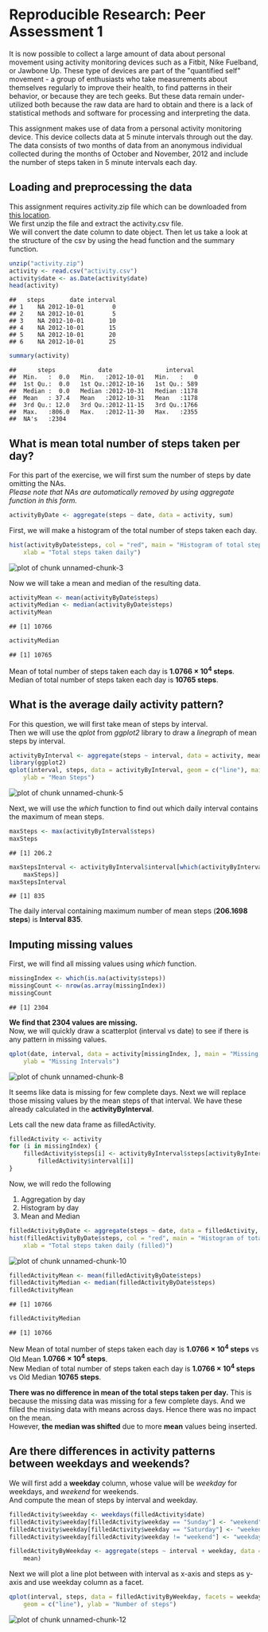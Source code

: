 # Reproducible Research: Peer Assessment 1
It is now possible to collect a large amount of data about personal movement using activity monitoring devices such as a Fitbit, Nike Fuelband, or Jawbone Up. These type of devices are part of the "quantified self" movement - a group of enthusiasts who take measurements about themselves regularly to improve their health, to find patterns in their behavior, or because they are tech geeks. But these data remain under-utilized both because the raw data are hard to obtain and there is a lack of statistical methods and software for processing and interpreting the data.

This assignment makes use of data from a personal activity monitoring device. This device collects data at 5 minute intervals through out the day. The data consists of two months of data from an anonymous individual collected during the months of October and November, 2012 and include the number of steps taken in 5 minute intervals each day.

## Loading and preprocessing the data

This assignment requires activity.zip file which can be downloaded from [this location](https://d396qusza40orc.cloudfront.net/repdata%2Fdata%2Factivity.zip).  
We first unzip the file and extract the activity.csv file.  
We will convert the date column to date object.
Then let us take a look at the structure of the csv by using the head function and the summary function.


```r
unzip("activity.zip")
activity <- read.csv("activity.csv")
activity$date <- as.Date(activity$date)
head(activity)
```

```
##   steps       date interval
## 1    NA 2012-10-01        0
## 2    NA 2012-10-01        5
## 3    NA 2012-10-01       10
## 4    NA 2012-10-01       15
## 5    NA 2012-10-01       20
## 6    NA 2012-10-01       25
```

```r
summary(activity)
```

```
##      steps            date               interval   
##  Min.   :  0.0   Min.   :2012-10-01   Min.   :   0  
##  1st Qu.:  0.0   1st Qu.:2012-10-16   1st Qu.: 589  
##  Median :  0.0   Median :2012-10-31   Median :1178  
##  Mean   : 37.4   Mean   :2012-10-31   Mean   :1178  
##  3rd Qu.: 12.0   3rd Qu.:2012-11-15   3rd Qu.:1766  
##  Max.   :806.0   Max.   :2012-11-30   Max.   :2355  
##  NA's   :2304
```



## What is mean total number of steps taken per day?
For this part of the exercise, we will first sum the number of steps by date omitting the NAs.  
_Please note that NAs are automatically removed by using aggregate function in this form._  

```r
activityByDate <- aggregate(steps ~ date, data = activity, sum)
```

First, we will make a histogram of the total number of steps taken each day.  

```r
hist(activityByDate$steps, col = "red", main = "Histogram of total steps taken daily", 
    xlab = "Total steps taken daily")
```

![plot of chunk unnamed-chunk-3](figure/unnamed-chunk-3.png) 

Now we will take a mean and median of the resulting data.

```r
activityMean <- mean(activityByDate$steps)
activityMedian <- median(activityByDate$steps)
activityMean
```

```
## [1] 10766
```

```r
activityMedian
```

```
## [1] 10765
```


Mean of total number of steps taken each day is **1.0766 &times; 10<sup>4</sup> steps**.  
Median of total number of steps taken each day is **10765 steps**.

## What is the average daily activity pattern?
For this question, we will first take mean of steps by interval.  
Then we will use the *qplot* from *ggplot2* library to draw a *linegraph* of mean steps by interval.  

```r
activityByInterval <- aggregate(steps ~ interval, data = activity, mean)
library(ggplot2)
qplot(interval, steps, data = activityByInterval, geom = c("line"), main = "Mean daily steps by interval", 
    ylab = "Mean Steps")
```

![plot of chunk unnamed-chunk-5](figure/unnamed-chunk-5.png) 


Next, we will use the *which* function to find out which daily interval contains the maximum of mean steps.


```r
maxSteps <- max(activityByInterval$steps)
maxSteps
```

```
## [1] 206.2
```

```r
maxStepsInterval <- activityByInterval$interval[which(activityByInterval$steps == 
    maxSteps)]
maxStepsInterval
```

```
## [1] 835
```


The daily interval containing maximum number of mean steps (**206.1698 steps**) is **Interval  835**.

## Imputing missing values
First, we will find all missing values using *which* function.  

```r
missingIndex <- which(is.na(activity$steps))
missingCount <- nrow(as.array(missingIndex))
missingCount
```

```
## [1] 2304
```


**We find that 2304 values are missing.**    
Now, we will quickly draw a scatterplot (interval vs date) to see if there is any pattern in missing values.  


```r
qplot(date, interval, data = activity[missingIndex, ], main = "Missing Interval scatterplot", 
    ylab = "Missing Intervals")
```

![plot of chunk unnamed-chunk-8](figure/unnamed-chunk-8.png) 


It seems like data is missing for few complete days.
Next we will replace those missing values by the mean steps of that interval. We have these already calculated in the **activityByInterval**.  
  
Lets call the new data frame as filledActivity.


```r
filledActivity <- activity
for (i in missingIndex) {
    filledActivity$steps[i] <- activityByInterval$steps[activityByInterval$interval == 
        filledActivity$interval[i]]
}
```


Now, we will redo the following  
1. Aggregation by day  
2. Histogram by day  
3. Mean and Median  


```r
filledActivityByDate <- aggregate(steps ~ date, data = filledActivity, sum)
hist(filledActivityByDate$steps, col = "red", main = "Histogram of total steps taken daily (filled)", 
    xlab = "Total steps taken daily (filled)")
```

![plot of chunk unnamed-chunk-10](figure/unnamed-chunk-10.png) 

```r
filledActivityMean <- mean(filledActivityByDate$steps)
filledActivityMedian <- median(filledActivityByDate$steps)
filledActivityMean
```

```
## [1] 10766
```

```r
filledActivityMedian
```

```
## [1] 10766
```


New Mean of total number of steps taken each day is **1.0766 &times; 10<sup>4</sup> steps** vs Old Mean **1.0766 &times; 10<sup>4</sup> steps**.  
New Median of total number of steps taken each day is **1.0766 &times; 10<sup>4</sup> steps** vs Old Median **10765 steps**.  
  
  
**There was no difference in mean of the total steps taken per day.** This is because the missing data was missing for a few complete days. And we filled the missing data with means across days. Hence there was no impact on the mean.  
However, **the median was shifted** due to more **mean** values being inserted.


## Are there differences in activity patterns between weekdays and weekends?

We will first add a **weekday** column, whose value will be *weekday* for weekdays, and *weekend* for weekends.  
And compute the mean of steps by interval and weekday.  

```r
filledActivity$weekday <- weekdays(filledActivity$date)
filledActivity$weekday[filledActivity$weekday == "Sunday"] <- "weekend"
filledActivity$weekday[filledActivity$weekday == "Saturday"] <- "weekend"
filledActivity$weekday[filledActivity$weekday != "weekend"] <- "weekday"

filledActivityByWeekday <- aggregate(steps ~ interval + weekday, data = filledActivity, 
    mean)
```


Next we will plot a line plot between with interval as x-axis and steps as y-axis and use weekday column as a facet.  

```r
qplot(interval, steps, data = filledActivityByWeekday, facets = weekday ~ ., 
    geom = c("line"), ylab = "Number of steps")
```

![plot of chunk unnamed-chunk-12](figure/unnamed-chunk-12.png) 

